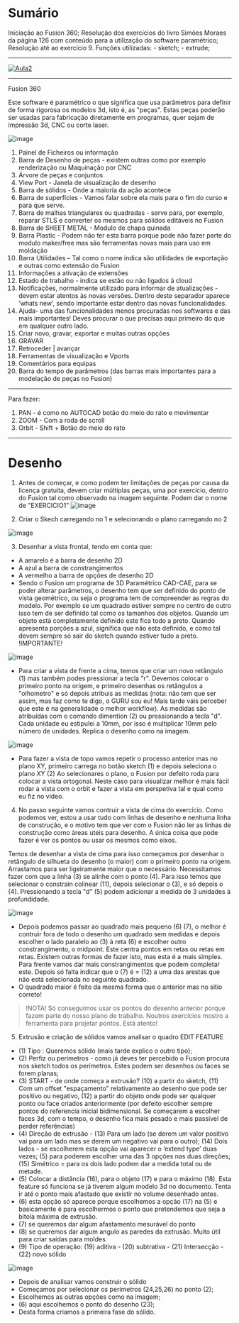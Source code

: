 # Sumário

Iniciação ao Fusion 360; Resolução dos exercícios do livro Simões Moraes da página 126 com conteúdo para a utilização do software paramétrico; Resolução até ao exercício 9.
Funções utilizadas: - sketch; - extrude;

--------------------------

[![Aula2](https://user-images.githubusercontent.com/17902658/196556621-5b274900-4ff4-4bbf-a2d5-80456d6c3683.png)](https://www.youtube.com/watch?v=iyjRYjhyIkw)

----------------------------

Fusion 360

Este software é paramétrico o que significa que usa parâmetros para definir de forma rigorosa os modelos 3d, isto é, as "peças". Estas peças poderão ser usadas para fabricação diretamente em programas, quer sejam de impressão 3d, CNC ou corte laser.

![image](https://user-images.githubusercontent.com/17902658/196098636-dfe5d462-300f-4e40-87d3-fc3230eac8bb.png)

1. Painel de Ficheiros ou informação
2. Barra de Desenho de peças - existem outras como por exemplo renderização ou Maquinação por CNC
3. Árvore de peças e conjuntos
4. View Port - Janela de visualização de desenho
5. Barra de sólidos - Onde a maioria da ação acontece
6. Barra de superfícies - Vamos falar sobre ela mais para o fim do curso e para que serve.
7. Barra de malhas triangulares ou quadradas - serve para, por exemplo, reparar STLS e converter os mesmos para sólidos editáveis no Fusion
8. Barra de SHEET METAL - Modulo de chapa quinada
9. Barra Plastic - Podem não ter esta barra porque pode não fazer parte do modulo maker/free mas são ferramentas novas mais para uso em moldação
10. Barra Utilidades – Tal como o nome indica são utilidades de exportação e outras como extensão do Fusion
11. Informações a ativação de extensões
12. Estado de trabalho - indica se estão ou não ligados á cloud
13. Notificações, normalmente utilizado para informar de atualizações - devem estar atentos às novas versões. Dentro deste separador aparece ‘whats new’, sendo importante estar dentro das novas funcionalidades.
14. Ajuda- uma das funcionalidades menos procuradas nos softwares e das mais importantes! Deves procurar o que precisas aqui primeiro do que em qualquer outro lado.
15. Criar novo, gravar, exportar e muitas outras opções
16. GRAVAR
17. Retroceder | avançar
18. Ferramentas de visualização e Vports
19. Comentários para equipas
20. Barra do tempo de parâmetros (das barras mais importantes para a modelação de peças no Fusion)

______________________________

Para fazer:

1. PAN - é como no AUTOCAD botão do meio do rato e movimentar
2. ZOOM - Com a roda de scroll
3. Orbit - Shift + Botão do meio do rato

_____________________________

# Desenho

1. Antes de começar, e como podem ter limitações de peças por causa da licença gratuita, devem criar múltiplas peças, uma por exercício, dentro do Fusion tal como observado na imagem seguinte. Podem dar o nome de "EXERCICIO1"
![image](https://user-images.githubusercontent.com/17902658/196100727-06eebdf6-c148-4dab-bfba-9386ea9cadc5.png)

2. Criar o Skech carregando no 1 e selecionando o plano carregando no 2

![image](https://user-images.githubusercontent.com/17902658/196105675-84051fd1-80be-498c-90ed-7100a1016aab.png)

3. Desenhar a vista frontal, tendo em conta que:
  - A amarelo é a barra de desenho 2D
  - A azul a barra de constrangimentos
  - A vermelho a barra de opções de desenho 2D
  - Sendo o Fusion um programa de 3D Paramétrico CAD-CAE, para se poder alterar parâmetros, o desenho tem que ser definido do ponto de vista geométrico, ou seja o programa tem de compreender as regras do modelo. Por exemplo se um quadrado estiver sempre no centro de outro isso tem de ser definido tal como os tamanhos dos objetos. Quando um objeto está completamente definido este fica todo a preto. Quando apresenta porções a azul, significa que não esta definido, e como tal devem sempre só sair do sketch quando estiver tudo a preto. !IMPORTANTE!

![image](https://user-images.githubusercontent.com/17902658/196103973-39fa39a6-940c-45f0-9b4e-69b70269aafa.png)

- Para criar a vista de frente a cima, temos que criar um novo retângulo (1) mas também podes pressionar a tecla "r". Devemos colocar o primeiro ponto na origem, e primeiro desenhas os retângulos a "olhometro" e só depois atribuis as medidas (nota: não tem que ser assim, mas faz como te digo, o GURU sou eu! Mais tarde vais perceber que este é na generalidade o melhor workflow). As medidas são atribuídas com o comando dimention (2) ou pressionando a tecla "d".
Cada unidade eu estipulei a 10mm, por isso é multiplicar 10mm pelo número de unidades.
Replica o desenho como na imagem.

![image](https://user-images.githubusercontent.com/17902658/196561370-2dc7f2b7-a863-42a5-95e3-5309cb0a4c86.png)

- Para fazer a vista de topo vamos repetir o processo anterior mas no plano XY, primeiro carrega no botão sketch (1) e depois seleciona o plano XY (2)
Ao selecionares o plano, o Fusion por defeito roda para colocar a vista ortogonal. Neste caso para visualizar melhor é mais fácil rodar a vista com o orbit e fazer a vista em perspetiva tal e qual como eu fiz no vídeo.

4. No passo seguinte vamos contruir a vista de cima do exercício. Como podemos ver, estou a usar tudo com linhas de desenho e nenhuma linha de construção, e o motivo tem que ver com o Fusion não ler as linhas de construção como áreas uteis para desenho. A única coisa que pode fazer é ver os pontos ou usar os mesmos como eixos.

Temos de desenhar a vista de cima para isso começamos por desenhar o retângulo de silhueta do desenho (o maior) com o primeiro ponto na origem. Arrastamos para ser ligeiramente maior que o necessário. Necessitamos fazer com que a linha (3) se alinhe com o ponto (4). Para isso temos que selecionar o constrain colinear (11), depois selecionar o (3), e só depois o (4). Pressionando a tecla "d" (5) podem adicionar a medida de 3 unidades á profundidade.

![image](https://user-images.githubusercontent.com/17902658/196636009-6ae7b066-0663-40f9-837d-b4f628e6b18d.png)

 - Depois podemos passar ao  quadrado mais pequeno (6) (7), o melhor é contruir fora de todo o desenho um quadrado sem medidas e depois escolher o lado paralelo ao (3) à reta (6) e escolher outro constrangimento, o midpoint. Este centra pontos em retas ou retas em retas. Existem outras formas de fazer isto, mas esta é a mais simples. Para frente vamos dar mais constrangimentos que podem completar este. Depois só falta indicar que o (7) é = (12) a uma das arestas que não está selecionada no seguinte quadrado.
 - O quadrado maior é feito da mesma forma que o anterior mas no sitio correto!
 > !NOTA! Só conseguimos usar os pontos do desenho anterior porque fazem parte do nosso plano de trabalho. Noutros exercícios mostro a ferramenta para projetar pontos. Está atento!
5. Extrusão e criação de sólidos vamos analisar o quadro EDIT FEATURE
 - (1) Tipo  : Queremos sólido (mais tarde explico o outro tipo);
 - (2) Perfiz ou perímetros - como já deves ter percebido o Fusion procura nos sketch todos os perímetros. Estes podem ser desenhos ou faces se forem planas;
 - (3) START - de onde começa a extrusão? (10) a partir do sketch, (11) Com um offset "espaçamento" relativamente ao desenho que pode ser positivo ou negativo, (12) a partir do objeto onde pode ser qualquer ponto ou face criados anteriormente (por defeito escolher sempre pontos do referencia inicial bidimensional. Se começarem a escolher faces 3d, com o tempo, o desenho fica mais pesado e mais passível de perder referências)
 - (4) Direção de extrusão - (13) Para um lado (se derem um valor positivo vai para um lado mas se derem um negativo vai para o outro); (14) Dois lados - se escolherem esta opção vai aparecer o ‘extend type’ duas vezes; (5) para poderem escolher uma das 3 opções nas duas direções; (15) Simétrico = para os dois lado podem dar a medida total ou de metade. 
 - (5) Colocar a distância (16), para o objeto (17) e para o máximo (18). Esta feature só funciona se já tiverem algum modelo 3d no documento. Tenta ir até o ponto mais afastado que existir no volume desenhado antes.
 - (6) esta opção só aparece porque escolhemos a opção (17) na (5) e basicamente é para escolhermos o ponto que pretendemos que seja a bitola máxima de extrusão.
 - (7) se queremos dar algum afastamento mesurável do ponto
 - (8) se queremos dar algum angulo as paredes da extrusão. Muito útil para criar saídas para moldes
 - (9) Tipo de operação: (19) aditiva - (20) subtrativa - (21) Intersecção - (22) novo sólido
 
![image](https://user-images.githubusercontent.com/17902658/196649245-f69cb8b3-6f51-4e09-afab-14a25db8e448.png)

 - Depois de analisar vamos construir o sólido
  - Começamos por selecionar os perímetros (24,25,26) no ponto (2);
  - Escolhemos as outras opções como na imagem;
  - (6) aqui escolhemos o ponto do desenho (23);
 - Desta forma criamos a primeira fase do sólido.
